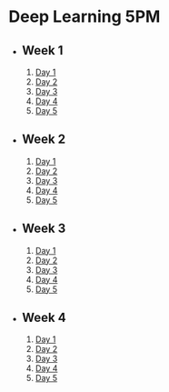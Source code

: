 # Deep Learning 5PM

- ## Week 1

   1. [Day 1](https://www.facebook.com/iCodeguru/videos/921079022890677)
   2. [Day 2](https://www.facebook.com/iCodeguru/videos/778599404087522)
   3. [Day 3](https://www.facebook.com/iCodeguru/videos/1542704793227461)
   4. [Day 4](https://www.facebook.com/iCodeguru/videos/400043595837211)
   5. [Day 5](https://www.facebook.com/iCodeguru/videos/351152344491639)

- ## Week 2

   1. [Day 1](https://www.facebook.com/iCodeguru/videos/2813257342157878)
   2. [Day 2](https://www.facebook.com/iCodeguru/videos/1490661258184306)
   3. [Day 3](https://www.facebook.com/iCodeguru/videos/2374025372787420)
   4. [Day 4](https://www.facebook.com/iCodeguru/videos/1169933934383347)
   5. [Day 5](https://www.facebook.com/iCodeguru/videos/1525041895002074)

- ## Week 3

   1. [Day 1](https://www.facebook.com/iCodeguru/videos/708471584776885)
   2. [Day 2](https://www.facebook.com/iCodeguru/videos/246715981742794)
   3. [Day 3](https://www.facebook.com/iCodeguru/videos/1572313646880681)
   4. [Day 4](https://www.facebook.com/iCodeguru/videos/922475162669567)
   5. [Day 5](https://www.facebook.com/iCodeguru/videos/2079319062431182)

- ## Week 4

   1. [Day 1](https://www.facebook.com/iCodeguru/videos/770739931609200)
   2. [Day 2](https://www.facebook.com/iCodeguru/videos/1580190369488265)
   3. [Day 3]()
   4. [Day 4]()
   5. [Day 5](https://www.facebook.com/iCodeguru/videos/391302436965778)

<!-- - ## Week

   1. [Day 1]()
   2. [Day 2]()
   3. [Day 3]()
   4. [Day 4]()
   5. [Day 5]() -->